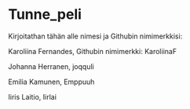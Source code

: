 # Tunne_peli

Kirjoitathan tähän alle nimesi ja Githubin nimimerkkisi:

Karoliina Fernandes, Githubin nimimerkki: KaroliinaF

Johanna Herranen, joqquli

Emilia Kamunen, Emppuuh

Iiris Laitio, Iirlai
